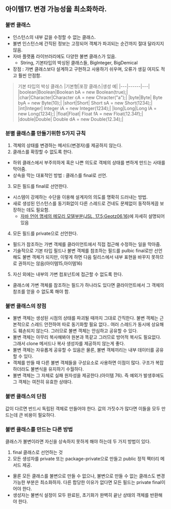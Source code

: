 ## 아이템17. 변경 가능성을 최소화하라.

### 불변 클래스
- 인스턴스의 내부 값을 수정할 수 없는 클래스.
- 불변 인스턴스에 간직된 정보는 고정되어 객체가 파괴되는 순간까지 절대 달라지지않음.
- 자바 플랫폼 라이브러리에도 다양한 불변 클래스가 있음.
  - String, 기본타입의 박싱된 클래스들, BigInteger, BigDemical
- 장점 : 가변 클래스보다 설계하고 구현하고 사용하기 쉬우며, 오류가 생길 여지도 적고 훨씬 안점함.

> 기본 타입의 박싱 클래스
> |기본형|포장 클래스|생성 예|
> |---|------|---|
> |boolean|Boolean|Boolean bA = new Boolean(true);|
> |char|Character|Character cA = new Chracter("a");|
> |byte|Byte| Byte byA = new Byte(10);|
> |short|Short| Short sA = new Short(1234);|
> |int|Integer| Integer iA = new Integer(1234);|
> |long|Long|Long lA = new Long(1234);|
> |float|Float| Float fA = new Float(12.34f);|
> |double|Double| Double dA = new Double(12.34);|

### 분별 클래스를 만들기위한 5가지 규칙
1. 객체의 상태를 변경하는 메서드(변경자)를 제공하지 않는다.
2. 클래스를 확장할 수 없도록 한다.
  - 하위 클래스에서 부주의하게 혹은 나쁜 의도로 객체의 상태를 변하게 만드는 사태를 막아줌.
  - 상속을 막는 대표적인 방법 : 클래스를 final로 선언.
3. 모든 필드를 final로 선언한다.
  - 시스템이 강제하는 수단을 이용해 설계자의 의도를 명확히 드러내는 방법.
  - 새로 생성된 인스턴스를 동기화없이 다른 스레드로 건네도 문제없이 동작하게끔 보장하는 데도 필요함.
     - [자바 언어 명세의 메모리 모델부분(JSL, 17.5;Geotz06,16)](https://docs.oracle.com/javase/specs/jls/se8/html/jls-17.html#jls-17.5)에 자세히 설명되어 있음
    
4. 모든 필드를 private으로 선언한다.
  - 필드가 참조하는 가변 객체를 클라이언트에서 직접 접근해 수정하는 일을 막아줌.
  - 기술적으로 기본 타입 필드나 불변 객체를 참조하는 필드를 pulbic final로만 선언해도 불변 객체가 되지만, 이렇게 하면 다음 릴리스에서 내부 표현을 바꾸지 못하므로 권하지는 않음(아이템15,아이템16)
5. 자신 외에는 내부의 가변 컴포넌트에 접근할 수 없도록 한다.
  - 클래스에 가변 객체를 참조하는 필드가 하나라도 있다면 클라이언트에서 그 객체의 참조를 얻을 수 없도록 해야 함.
### 불변 클래스의 장점
- 불변 객체는 생성된 시점의 상태를 파괴될 때까지 그대로 간직한다. 불변 객체는 근본적으로 스레드 안전하여 따로 동기화할 필요 없다.. 여러 스레드가 동시에 상요해도 훼손되지 않는다. 그러므로 불변 객체는 안심하고 공유할 수 있다.
- 불변 객체는 아무리 복사해봐야 원본과 똑같고 그러므로 방어적 복사도 필요없다. 그래서 clone 메서드나 복사 생성자를 제공하지 않는게 좋다.
- 불변 객체는 자유롭게 공유할 수 있음은 물론, 불변 객체끼리는 내부 데이터를 공유할 수 있다.
- 객체를 만들 때 다른 불변 객체들을 구성요소로 사용하면 이점이 많다. 구조가 복잡하더라도 불변식을 유지하기 수월하다.
- 불변 객체는 그 자체로 실패 원자성을 제공한다.(아이템 76). 즉 예외가 발생후에도 그 객체는 여전히 유효한 상태다.

### 불변 클래스의 단점
값이 다르면 반드시 독립된 객체로 만들어야 한다. 값의 가짓수가 많다면 이들을 모두 만드는데 큰 비용이 필요하다.

### 불변 클래스를 만드는 다른 방법
클래스가 불변이라면 자신을 상속하지 못하게 해야 하는데 두 가지 방법이 있다.

1. final 클래스로 선언하는 것
2. 모든 생성자를 private 또는 package-private으로 만들고 public 정적 팩터리 메서드 제공.
- 물론 모든 클래스를 불변으로 만들 수 없으나, 불변으로 만들 수 없는 클래스도 변경 가능한 부분은 최소화하자. 다른 합당한 이유가 없다면 모든 필드는 private final이어야 한다.
- 생성자는 불변식 설정이 모두 완료된, 초기화가 완벽히 끝난 상태의 객체를 반환해야 한다.

